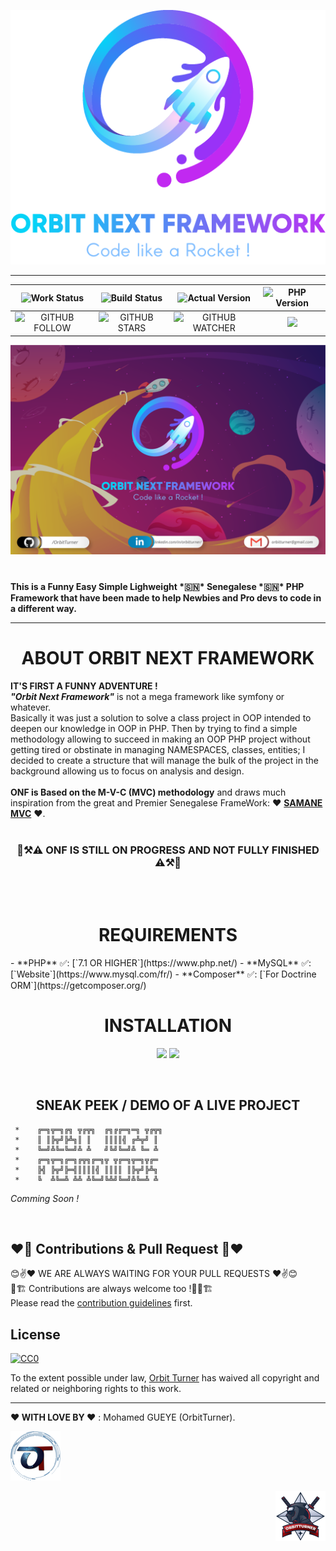 
<p align="center">
  <a href="https://github.com/orbitturner/orbitnextframework"><img src="public/img/ONF_512.png" alt="Orbit Next Framework"/></a>
</p>

________

| ![Work Status](https://img.shields.io/static/v1?label=WORK&message=In%20Progress&color=orange&style=for-the-badge) | ![Build Status](https://img.shields.io/endpoint?url=https://raw.githubusercontent.com/orbitturner/orbitnextframework/master/buildstatus.json&label=build&style=for-the-badge&logo=apache-rocketmq&logoColor=green) | ![Actual Version](https://img.shields.io/static/v1?label=Orbit%20Next%20Framework&message=v1.0.1&color=blue&style=for-the-badge&logo=Github) | ![PHP Version](https://img.shields.io/static/v1?label=PHP%20VERSION&message=@latest&color=blue&style=for-the-badge&logo=php) |
|:-:|:-:|:-:|:-:|
| ![GITHUB FOLLOW](https://img.shields.io/github/followers/orbitturner?style=social) | ![GITHUB STARS](https://img.shields.io/github/stars/orbitturner/orbitnextframework?style=social) | ![GITHUB WATCHER](https://img.shields.io/github/watchers/orbitturner/orbitnextframework?style=social) | <img src="https://badges.frapsoft.com/os/v1/open-source.svg?v=103" > |



<p align="center">
<a href="https://github.com/orbitturner/orbitnextframework"><img src="public/img/ONF_BG_V1_RESIZED.png" alt="Orbit Next Framework BG" width="auto" /></a>
</p>

#

<p>
<strong align="center">This is a Funny Easy Simple Lighweight *🇸🇳* Senegalese *🇸🇳* PHP Framework that have been made to help Newbies and Pro devs to code in a different way.</strong>
</p>


________
<h1 align="center">ABOUT ORBIT NEXT FRAMEWORK</h1>


**IT'S FIRST A FUNNY ADVENTURE !**<br/>
***"Orbit Next Framework"*** is not a mega framework like symfony or whatever.<br/>
Basically it was just a solution to solve a class project in OOP intended to deepen our knowledge in OOP in PHP.
Then by trying to find a simple methodology allowing to succeed in making an OOP PHP project without getting tired or obstinate in managing NAMESPACES, classes, entities; I decided to create a structure that will manage the bulk of the project in the background allowing us to focus on analysis and design.<br/><br/>
**ONF is Based on the M-V-C (MVC) methodology** and draws much inspiration from the great and Premier Senegalese FrameWork: ❤ [**SAMANE MVC**](https://github.com/ngorseckframework/samanemvc) ❤.
<br/><br/>
<h3 align="center">🚧⚒⚠ ONF IS STILL ON PROGRESS AND NOT FULLY FINISHED ⚠⚒🚧</h3>
<br/><br/>

<h1 align="center">REQUIREMENTS</h1>
- **PHP**       ✅: [`7.1 OR HIGHER`](https://www.php.net/)
- **MySQL**     ✅: [`Website`](https://www.mysql.com/fr/)
- **Composer**  ✅: [`For Doctrine ORM`](https://getcomposer.org/)


<h1 align="center">INSTALLATION</h1>
<p align="center">
<a href="https://github.com/orbitturner/orbitnextframework/archive/ONF_V1.0.1.zip"><img src="https://img.shields.io/badge/DOWNLOAD-LATEST%20VERSION-lime?style=for-the-badge&logo=docusign&logoColor=lime"></a>
<a href="https://github.com/orbitturner/orbitnextframework/issues/new/choose"><img src="https://img.shields.io/badge/ISSUES-CREATE%20AN%20ISSUE-crimson?style=for-the-badge&logo=indeed&logoColor=CRIMSON"></a>
</p>
<br/>
<h2 align="center">SNEAK PEEK / DEMO OF A LIVE PROJECT</h2>

```
 *    ╔═╗╦═╗╔╗ ╦╔╦╗  ╔╗╔╔═╗═╗ ╦╔╦╗  
 *    ║ ║╠╦╝╠╩╗║ ║   ║║║║╣ ╔╩╦╝ ║   
 *    ╚═╝╩╚═╚═╝╩ ╩   ╝╚╝╚═╝╩ ╚═ ╩   
 *    ╔═╗╦═╗╔═╗╔╦╗╔═╗╦ ╦╔═╗╦═╗╦╔═   
 *    ╠╣ ╠╦╝╠═╣║║║║╣ ║║║║ ║╠╦╝╠╩╗   
 *    ╚  ╩╚═╩ ╩╩ ╩╚═╝╚╩╝╚═╝╩╚═╩ ╩   
```
*Comming Soon !*

<br/>

## ❤🚀 Contributions & Pull Request 🚀❤
😊✌❤ WE ARE ALWAYS WAITING FOR YOUR PULL REQUESTS ❤✌😊<br/>
💠🏗 Contributions are always welcome too !🌌💠🏗<br/>
Please read the [contribution guidelines](public/assets/contributing.md) first.
<br/>
## License

[![CC0](https://licensebuttons.net/p/zero/1.0/88x31.png)](https://creativecommons.org/publicdomain/zero/1.0/)

To the extent possible under law, [Orbit Turner](http://orbitturner.yj.fr) has waived all copyright and related or neighboring rights to this work.


______________________________________________________
**❤ WITH LOVE BY ❤** : Mohamed GUEYE (OrbitTurner).

![Image of OT](https://github.com/orbitturner/challenger/blob/master/images/orbitturner1.png?raw=true)

<img src="https://github.com/orbitturner/challenger/blob/master/images/OrbitTurner_Gaming_GitHubBadge.png?raw=true" align="right" />

